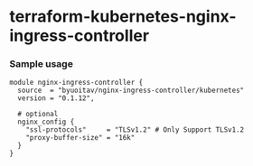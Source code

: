 # terraform-kubernetes-nginx-ingress-controller

### Sample usage

```
module nginx-ingress-controller {
  source  = "byuoitav/nginx-ingress-controller/kubernetes"
  version = "0.1.12",

  # optional
  nginx_config {
    "ssl-protocols"     = "TLSv1.2" # Only Support TLSv1.2
	"proxy-buffer-size" = "16k"
  }
}
```
